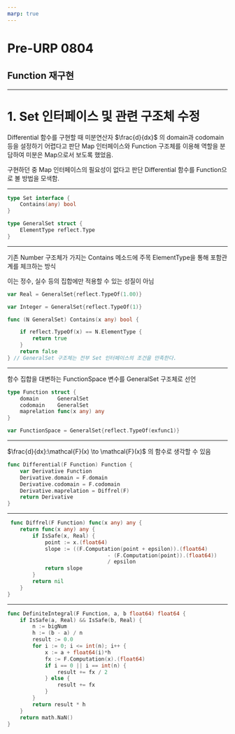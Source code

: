 ```yaml
---
marp: true
---
```


# **Pre-URP 0804**
## Function 재구현

---

# 1. Set 인터페이스 및 관련 구조체 수정

Differential 함수를 구현할 때 미분연산자 $\frac{d}{dx}$ 의 domain과 codomain 등을 설정하기 어렵다고 판단
Map 인터페이스와 Function 구조체를 이용해 역할을 분담하여 미분은 Map으로서 보도록 했었음.

구현하던 중 Map 인터페이스의 필요성이 없다고 판단
Differential 함수를 Function으로 볼 방법을 모색함.


---

```go
type Set interface {
	Contains(any) bool
}

type GeneralSet struct {
	ElementType reflect.Type
}
```

---

기존 Number 구조체가 가지는 Contains 메소드에 주목
ElementType을 통해 포함관계를 체크하는 방식

이는 정수, 실수 등의 집합에만 적용할 수 있는 성질이 아님


```go
var Real = GeneralSet{reflect.TypeOf(1.00)}

var Integer = GeneralSet{reflect.TypeOf(1)}

func (N GeneralSet) Contains(x any) bool {

	if reflect.TypeOf(x) == N.ElementType {
		return true
	}
	return false
} // GeneralSet 구조체는 전부 Set 인터페이스의 조건을 만족한다.
```

---

함수 집합을 대변하는 FunctionSpace 변수를 GeneralSet 구조체로 선언

```go
type Function struct {
	domain      GeneralSet
	codomain    GeneralSet
	maprelation func(x any) any
}

var FunctionSpace = GeneralSet{reflect.TypeOf(exfunc1)}
```

---
 $\frac{d}{dx}:\mathcal{F}(x) \to \mathcal{F}(x)$ 의 함수로 생각할 수 있음

```go
func Differential(F Function) Function {
	var Derivative Function
	Derivative.domain = F.domain
	Derivative.codomain = F.codomain
	Derivative.maprelation = Diffrel(F)
	return Derivative
} 
```

---

```go 
 func Diffrel(F Function) func(x any) any {
	return func(x any) any {
		if IsSafe(x, Real) {
			point := x.(float64)
			slope := ((F.Computation(point + epsilon)).(float64) 
                                - (F.Computation(point)).(float64)) 
                                / epsilon
			return slope
		}
		return nil
	}
}
```

---

```go 
func DefiniteIntegral(F Function, a, b float64) float64 {
	if IsSafe(a, Real) && IsSafe(b, Real) {
		n := bigNum
		h := (b - a) / n
		result := 0.0
		for i := 0; i <= int(n); i++ {
			x := a + float64(i)*h
			fx := F.Computation(x).(float64)
			if i == 0 || i == int(n) {
				result += fx / 2
			} else {
				result += fx
			}
		}
		return result * h
	}
	return math.NaN()
}
```